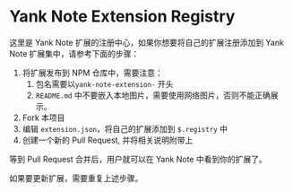 # Yank Note Extension Registry

这里是 Yank Note 扩展的注册中心，如果你想要将自己的扩展注册添加到 Yank Note 扩展集中，请参考下面的步骤：

1. 将扩展发布到 NPM 仓库中，需要注意：
    1. 包名需要以`yank-note-extension-` 开头
    2. `README.md` 中不要嵌入本地图片，需要使用网络图片，否则不能正确展示。
2. Fork 本项目
3. 编辑 `extension.json`，将自己的扩展添加到 `$.registry` 中
4. 创建一个新的 Pull Request, 并将相关说明附带上

等到 Pull Request 合并后，用户就可以在 Yank Note 中看到你的扩展了。

如果要更新扩展，需要重复上述步骤。
